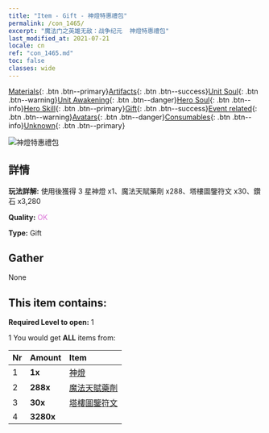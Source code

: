 ```yaml
---
title: "Item - Gift - 神燈特惠禮包"
permalink: /con_1465/
excerpt: "魔法门之英雄无敌：战争纪元  神燈特惠禮包"
last_modified_at: 2021-07-21
locale: cn
ref: "con_1465.md"
toc: false
classes: wide
---
```

 [Materials](/ItemsCN/){: .btn .btn--primary}[Artifacts](/ItemsCN/Artifacts/){: .btn .btn--success}[Unit Soul](/ItemsCN/UnitSoul/){: .btn .btn--warning}[Unit Awakening](/ItemsCN/UnitAwakening/){: .btn .btn--danger}[Hero Soul](/ItemsCN/HeroSoul/){: .btn .btn--info}[Hero Skill](/ItemsCN/HeroSkill/){: .btn .btn--primary}[Gift](/ItemsCN/Gift/){: .btn .btn--success}[Event related](/ItemsCN/Events/){: .btn .btn--warning}[Avatars](/ItemsCN/Avatars/){: .btn .btn--danger}[Consumables](/ItemsCN/Consumables/){: .btn .btn--info}[Unknown](/ItemsCN/Unknown/){: .btn .btn--primary}

 ![神燈特惠禮包](/images/t/i_907079.png)

## 詳情
 **玩法詳解:** 使用後獲得 3 星神燈 x1、魔法天賦藥劑 x288、塔樓圖鑒符文 x30、鑽石 x3,280

 **Quality:** <span style="color: #DA70D6">OK</span>

 **Type:** Gift

## Gather

  None

## This item contains:

 **Required Level to open:** 1

 1 You would get **ALL** items  from:

  | Nr | Amount |     Item    |
  |:---|:-------|:------------|
  | 1 |  **1x** | [神燈](/cn/units/Genie/) |  | 
  | 2 |  **288x** | [魔法天賦藥劑](/cn/Items/con_790/) |  | 
  | 3 |  **30x** | [塔樓圖鑒符文](/cn/Items/con_785/) |  | 
  | 4 |  **3280x** | <i class="fas fa-gem"/> |  | 
